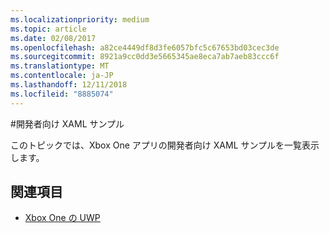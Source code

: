 ```yaml
---
ms.localizationpriority: medium
ms.topic: article
ms.date: 02/08/2017
ms.openlocfilehash: a82ce4449df8d3fe6057bfc5c67653bd03cec3de
ms.sourcegitcommit: 8921a9cc0dd3e5665345ae8eca7ab7aeb83ccc6f
ms.translationtype: MT
ms.contentlocale: ja-JP
ms.lasthandoff: 12/11/2018
ms.locfileid: "8885074"
---
```

#<a name="xaml-samples-for-developers"></a>開発者向け XAML サンプル

このトピックでは、Xbox One アプリの開発者向け XAML サンプルを一覧表示します。

## <a name="see-also"></a>関連項目
- [Xbox One の UWP](index.md)

